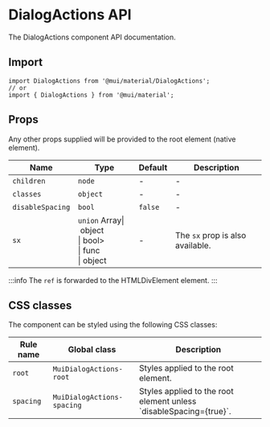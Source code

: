 # DialogActions API

The DialogActions component API documentation.

## Import

```
import DialogActions from '@mui/material/DialogActions';
// or
import { DialogActions } from '@mui/material';
```

## Props

Any other props supplied will be provided to the root element (native element).

| Name | Type | Default | Description |
| --- | --- | --- | --- |
| `children` | `node` | - | - |
| `classes` | `object` | - | - |
| `disableSpacing` | `bool` | `false` | - |
| `sx` | `union` Array\| object<br>\| bool><br>\| func<br>\| object | - | The `sx` prop is also available. |

:::info
The `ref` is forwarded to the HTMLDivElement element.
:::

## CSS classes

The component can be styled using the following CSS classes:

| Rule name | Global class | Description |
| --- | --- | --- |
| `root` | `MuiDialogActions-root` | Styles applied to the root element. |
| `spacing` | `MuiDialogActions-spacing` | Styles applied to the root element unless \`disableSpacing={true}\`. |